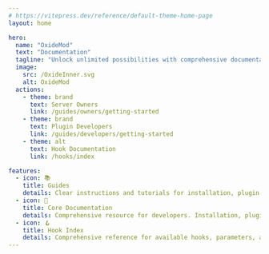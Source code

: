 ```yaml
---
# https://vitepress.dev/reference/default-theme-home-page
layout: home

hero:
  name: "OxideMod"
  text: "Documentation"
  tagline: "Unlock unlimited possibilities with comprehensive documentation for customizing and enhancing server experiences."
  image:
    src: /OxideInner.svg
    alt: OxideMod
  actions:
    - theme: brand
      text: Server Owners
      link: /guides/owners/getting-started
    - theme: brand
      text: Plugin Developers
      link: /guides/developers/getting-started
    - theme: alt
      text: Hook Documentation
      link: /hooks/index

features:
  - icon: 📚
    title: Guides
    details: Clear instructions and tutorials for installation, plugin development, configuration, troubleshooting, and modding best practices.
  - icon: 📄
    title: Core Documentation
    details: Comprehensive resource for developers. Installation, plugin architecture, examples, troubleshooting, and community support.
  - icon: 🪝
    title: Hook Index
    details: Comprehensive reference for available hooks, parameters, and examples. Customize and enhance behavior efficiently.
---
```


